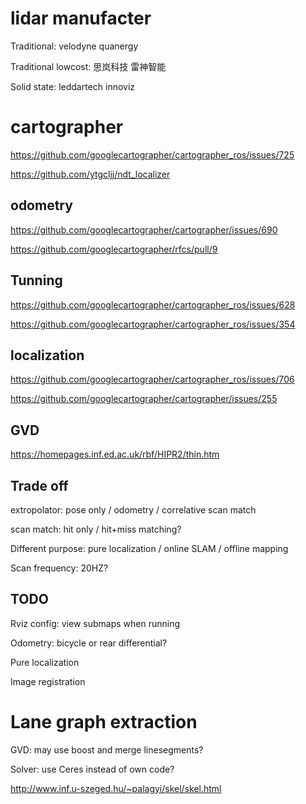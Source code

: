 
# lidar manufacter

Traditional: velodyne quanergy

Traditional lowcost: 思岚科技 雷神智能

Solid state: leddartech innoviz


# cartographer

https://github.com/googlecartographer/cartographer_ros/issues/725

https://github.com/ytgcljj/ndt_localizer

## odometry

https://github.com/googlecartographer/cartographer/issues/690

https://github.com/googlecartographer/rfcs/pull/9

## Tunning

https://github.com/googlecartographer/cartographer_ros/issues/628

https://github.com/googlecartographer/cartographer_ros/issues/354

## localization

https://github.com/googlecartographer/cartographer_ros/issues/706

https://github.com/googlecartographer/cartographer/issues/255

## GVD

https://homepages.inf.ed.ac.uk/rbf/HIPR2/thin.htm


## Trade off

extropolator: pose only / odometry / correlative scan match

scan match: hit only / hit+miss matching?

Different purpose: pure localization / online SLAM / offline mapping

Scan frequency: 20HZ?

## TODO

Rviz config: view submaps when running

Odometry: bicycle or rear differential?

Pure localization

Image registration



# Lane graph extraction

GVD: may use boost and merge linesegments?

Solver: use Ceres instead of own code?

http://www.inf.u-szeged.hu/~palagyi/skel/skel.html

